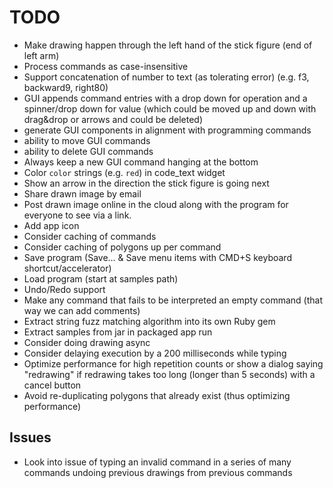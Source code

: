 # TODO

- Make drawing happen through the left hand of the stick figure (end of left arm)
- Process commands as case-insensitive
- Support concatenation of number to text (as tolerating error) (e.g. f3, backward9, right80)
- GUI appends command entries with a drop down for operation and a spinner/drop down for value (which could be moved up and down with drag&drop or arrows and could be deleted)
- generate GUI components in alignment with programming commands
- ability to move GUI commands
- ability to delete GUI commands
- Always keep a new GUI command hanging at the bottom
- Color `color` strings (e.g. `red`) in code_text widget
- Show an arrow in the direction the stick figure is going next
- Share drawn image by email
- Post drawn image online in the cloud along with the program for everyone to see via a link.
- Add app icon
- Consider caching of commands
- Consider caching of polygons up per command
- Save program (Save... & Save menu items with CMD+S keyboard shortcut/accelerator)
- Load program (start at samples path)
- Undo/Redo support
- Make any command that fails to be interpreted an empty command (that way we can add comments)
- Extract string fuzz matching algorithm into its own Ruby gem
- Extract samples from jar in packaged app run
- Consider doing drawing async
- Consider delaying execution by a 200 milliseconds while typing
- Optimize performance for high repetition counts or show a dialog saying "redrawing" if redrawing takes too long (longer than 5 seconds) with a cancel button
- Avoid re-duplicating polygons that already exist (thus optimizing performance)

## Issues

- Look into issue of typing an invalid command in a series of many commands undoing previous drawings from previous commands
